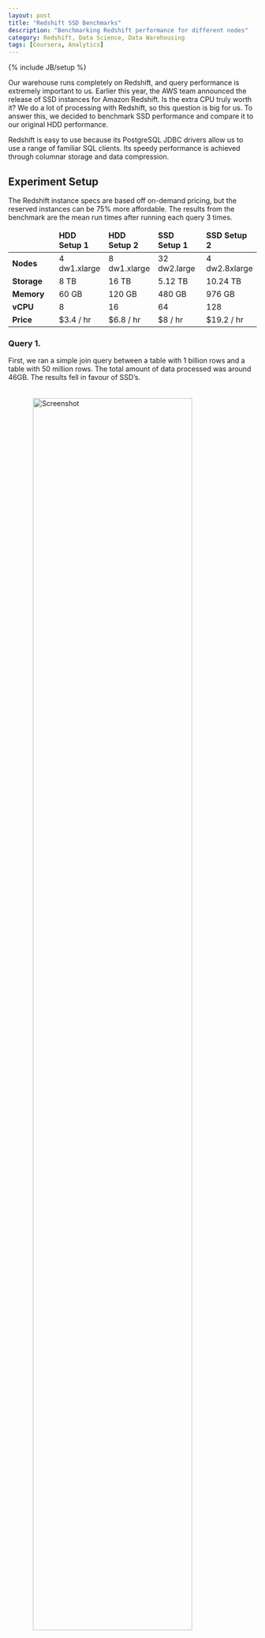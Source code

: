 ```yaml
---
layout: post
title: "Redshift SSD Benchmarks"
description: "Benchmarking Redshift performance for different nodes"
category: Redshift, Data Science, Data Warehousing
tags: [Coursera, Analytics]
---
```

{% include JB/setup %}

Our warehouse runs completely on Redshift, and query performance is extremely important to us. Earlier this year, the AWS team announced the release of SSD instances for Amazon Redshift. Is the extra CPU truly worth it? We do a lot of processing with Redshift, so this question is big for us. To answer this, we decided to benchmark SSD performance and compare it to our original HDD performance.

Redshift is easy to use because its PostgreSQL JDBC drivers allow us to use a range of familiar SQL clients. Its speedy performance is achieved through columnar storage and data compression.


## Experiment Setup
The Redshift instance specs are based off on-demand pricing, but the reserved instances can be 75% more affordable. The results from the benchmark are the mean run times after running each query 3 times.

<table class="table table-bordered table-striped table-hover">
  <colgroup>
    <col span="1" style="width: 20%;" />
    <col span="1" style="width: 20%;" />
    <col span="1" style="width: 20%;" />
    <col span="1" style="width: 20%;" />
    <col span="1" style="width: 20%;" />
  </colgroup>
  <thead>
    <tr>
      <td> </td>
      <td><b>HDD Setup 1</b></td>
      <td><b>HDD Setup 2</b></td>
      <td><b>SSD Setup 1</b></td>
      <td><b>SSD Setup 2</b></td>
    </tr>
  </thead>
  <tbody>
    <tr>
      <td><b>Nodes</b></td>
      <td>4 dw1.xlarge</td>
      <td>8 dw1.xlarge</td>
      <td>32 dw2.large</td>
      <td>4 dw2.8xlarge</td>
    </tr>
    <tr>
      <td><b>Storage</b></td>
      <td>8 TB</td>
      <td>16 TB</td>
      <td>5.12 TB</td>
      <td>10.24 TB</td>
    </tr>
    <tr>
      <td><b>Memory</b></td>
      <td>60 GB</td>
      <td>120 GB</td>
      <td>480 GB</td>
      <td>976 GB</td>
    </tr>
    <tr>
      <td><b>vCPU</b></td>
      <td>8</td>
      <td>16</td>
      <td>64</td>
      <td>128</td>
    </tr>
    <tr>
      <td><b>Price</b></td>
      <td>$3.4 / hr</td>
      <td>$6.8 / hr</td>
      <td>$8 / hr</td>
      <td>$19.2 / hr</td>
    </tr>
  </tbody>
</table>

### Query 1.
First, we ran a simple join query between a table with 1 billion rows and a table with 50 million rows. The total amount of data processed was around 46GB. The results fell in favour of SSD’s.

<img src="https://dnsta5v53r71w.cloudfront.net/images/redshift-ssd-benchmark/1a.png" alt="Screenshot" style="width: 80%; margin-left:10%; margin-right:10%; margin-top:20px; margin-bottom:20px;"/>


### Query 2.
This complex query features REGEX matching and aggregate functions across 1 million rows from 4 joins. The total amount of data processed was around 100GB. The results fell even more in favour of SSD’s from 5x - 15x the performance improvement.

<img src="https://dnsta5v53r71w.cloudfront.net/images/redshift-ssd-benchmark/2.png" alt="Screenshot" style="width: 80%; margin-left:10%; margin-right:10%; margin-top:20px; margin-bottom:20px;"/>


### Query 3.
A query that runs window functions on a table of 1 billion rows showed surprising results. The total amount of data in this table is about 400GB. Although the SSD’s performed better, the smaller SSD’s out-performed the bigger SSD’s despite having double the memory and CPU power.

<img src="https://dnsta5v53r71w.cloudfront.net/images/redshift-ssd-benchmark/3.png" alt="Screenshot" style="width: 80%; margin-left:10%; margin-right:10%; margin-top:20px; margin-bottom:20px;"/>


### Query 4.
This last query has 4 join statements with a subquery that also includes 2 joins. The amount of data processed is around 107GB. Since this query is very compute-heavy, it is not surprising that SSD’s perform 10x better. What is shocking is that the smaller SSD’s are once again more performant than the bigger SSD’s.

<img src="https://dnsta5v53r71w.cloudfront.net/images/redshift-ssd-benchmark/4a.png" alt="Screenshot" style="width: 80%; margin-left:10%; margin-right:10%; margin-top:20px; margin-bottom:20px;"/>

## Conclusion
We also ran some other queries and the performance improvement from HDD to SSD was consistent at about 5 - 10 times. From these experiments, the DW2 machines are clearly promising in terms of computation time. For the same price, SSD’s provide 3.4 times more CPU power and memory. However, the disk storage is about 25% of that of the HDD’s.

A limitation to the dw2.large SSD instances is that a Redshift cluster can support at most 32 of them. That means dw2.large’s can provide at most 5.12 TB of disk storage. The only other option is to upgrade to dw2.8xlarge’s but this experiment shows little performance benefits from dw2.large’s to dw2.8xlarge’s despite doubling the memory and CPU.

<i><small>PS: This was originally written by Jason Shao on the [Coursera blog](https://tech.coursera.org/blog/2014/12/19/redshift-benchmark/).</small></i>
